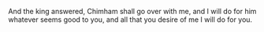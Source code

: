 And the king answered, Chimham shall go over with me, and I will do for him whatever seems good to you, and all that you desire of me I will do for you.
